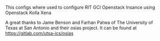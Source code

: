 This configs where used to configure RIT GCI Openstack Insance using Openstack Kolla Xena

A great thanks to Jame Benson and Farhan Patwa of The University of Texas at San Antonio and their osias project. It can be found at https://gitlab.com/utsa-ics/osias
